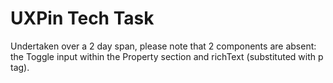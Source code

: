 # UXPin Tech Task
Undertaken over a 2 day span, please note that 2 components are absent: the Toggle input within the Property section and richText (substituted with p tag).
